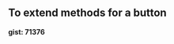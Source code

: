To extend methods for a button
------------------------------

**gist: 71376**

<script src="http://gist.github.com/71376.js"></script>
